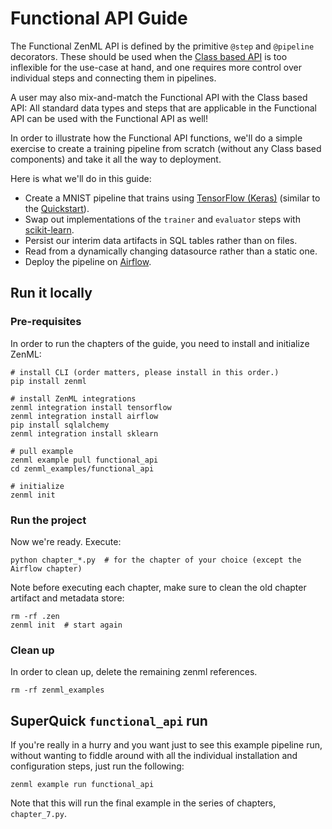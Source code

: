 # Functional API Guide

The Functional ZenML API is defined by the primitive `@step` and `@pipeline` decorators. These should be used when 
the [Class based API](../class_based_api) is too inflexible for the use-case at hand, and one requires more control 
over individual steps and connecting them in pipelines.

A user may also mix-and-match the Functional API with the Class based API: All standard data types and steps that are 
applicable in the Functional API can be used with the Functional API as well!

In order to illustrate how the Functional API functions, we'll do a simple exercise to create a training pipeline from 
scratch (without any Class based components) and take it all the way to deployment.

Here is what we'll do in this guide:

* Create a MNIST pipeline that trains using [TensorFlow (Keras)](https://www.tensorflow.org/) 
(similar to the [Quickstart](../Zenml_Basics/quickstart/README.md)).
* Swap out implementations of the `trainer` and `evaluator` steps with [scikit-learn](https://scikit-learn.org/).
* Persist our interim data artifacts in SQL tables rather than on files.
* Read from a dynamically changing datasource rather than a static one.
* Deploy the pipeline on [Airflow](https://airflow.apache.org/).


## Run it locally

### Pre-requisites
In order to run the chapters of the guide, you need to install and initialize ZenML:

```shell
# install CLI (order matters, please install in this order.)
pip install zenml 

# install ZenML integrations
zenml integration install tensorflow
zenml integration install airflow
pip install sqlalchemy 
zenml integration install sklearn

# pull example
zenml example pull functional_api
cd zenml_examples/functional_api

# initialize
zenml init
```

### Run the project
Now we're ready. Execute:

```shell
python chapter_*.py  # for the chapter of your choice (except the Airflow chapter)
```

Note before executing each chapter, make sure to clean the old chapter artifact and metadata store:

```shell
rm -rf .zen
zenml init  # start again
```

### Clean up
In order to clean up, delete the remaining zenml references.

```shell
rm -rf zenml_examples
```

## SuperQuick `functional_api` run

If you're really in a hurry and you want just to see this example pipeline run,
without wanting to fiddle around with all the individual installation and
configuration steps, just run the following:

```shell
zenml example run functional_api
```

Note that this will run the final example in the series of chapters, `chapter_7.py`.
